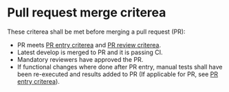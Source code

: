 # Pull request merge criterea
These criterea shall be met before merging a pull request (PR):
* PR meets [PR entry criterea](https://bitbucket.sw.nxp.com/projects/STRX/repos/rfe/browse/docs/Pull_Requests/Pull%20Request%20Entry.md) and [PR review criterea](https://bitbucket.sw.nxp.com/projects/STRX/repos/rfe/browse/docs/Pull_Requests/Pull%20Request%20Review.md).
* Latest develop is merged to PR and it is passing CI.
* Mandatory reviewers have approved the PR.
* If functional changes where done after PR entry, manual tests shall have been re-executed and results added to PR (If applicable for PR, see [PR entry criterea](https://bitbucket.sw.nxp.com/projects/STRX/repos/rfe/browse/docs/Pull_Requests/Pull%20Request%20Entry.md)).